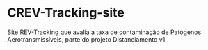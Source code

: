# CREV-Tracking-site
Site REV-Tracking que avalia a taxa de contaminação de Patógenos Aerotransmissíveis, parte do projeto Distanciamento v1 
